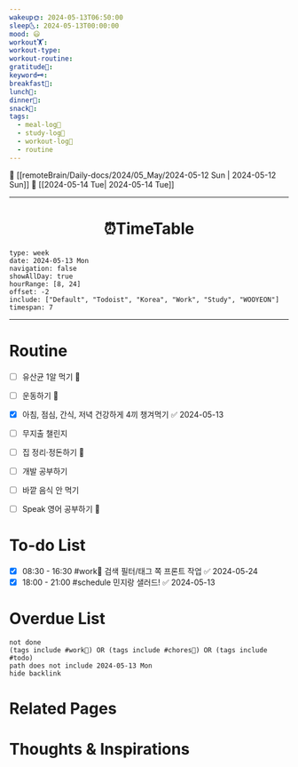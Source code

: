 ```yaml
---
wakeup🌞: 2024-05-13T06:50:00
sleep🌜: 2024-05-13T00:00:00
mood: 😃
workout🏋️: 
workout-type: 
workout-routine: 
gratitude🙏: 
keyword🗝️: 
breakfast🍳: 
lunch🍚: 
dinner🥗: 
snack🍬: 
tags:
  - meal-log📝
  - study-log📓
  - workout-log💪
  - routine
---
```


🔺 [[remoteBrain/Daily-docs/2024/05_May/2024-05-12 Sun | 2024-05-12 Sun]]
🔻 [[2024-05-14 Tue| 2024-05-14 Tue]]
___
<h1> <center>⏰TimeTable </center> </h1>

```gEvent
type: week
date: 2024-05-13 Mon
navigation: false
showAllDay: true
hourRange: [8, 24]
offset: -2
include: ["Default", "Todoist", "Korea", "Work", "Study", "WOOYEON"]
timespan: 7
```

--- 


# Routine 

- [ ] 유산균 1알 먹기 🔼 
- [ ] 운동하기 🔼
- [x] 아침, 점심, 간식, 저녁 건강하게 4끼 챙겨먹기 ✅ 2024-05-13
- [ ] 무지출 챌린지 
- [ ] 집 정리·정돈하기 🔼
- [ ] 개발 공부하기
- [ ] 바깥 음식 안 먹기 
- [ ] Speak 영어 공부하기 🔼 


# To-do List

- [x] 08:30 - 16:30 #work💼 검색 필터/태그 쪽 프론트 작업 ✅ 2024-05-24
- [x] 18:00 - 21:00 #schedule 민지랑 샐러드! ✅ 2024-05-13

# Overdue List
```tasks
not done
(tags include #work💼) OR (tags include #chores🧺) OR (tags include #todo)
path does not include 2024-05-13 Mon
hide backlink
```

# Related Pages



# Thoughts & Inspirations

